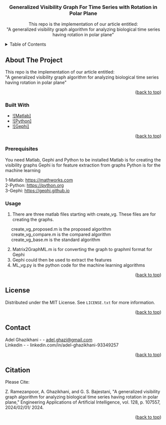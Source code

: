 <!-- Improved compatibility of back to top link: See: https://github.com/othneildrew/Best-README-Template/pull/73 -->
<a name="readme-top"></a>
<!--
*** Thanks for checking out the Best-README-Template. If you have a suggestion
*** that would make this better, please fork the repo and create a pull request
*** or simply open an issue with the tag "enhancement".
*** Don't forget to give the project a star!
*** Thanks again! Now go create something AMAZING! :D
-->



<!-- PROJECT SHIELDS -->
<!--
*** I'm using markdown "reference style" links for readability.
*** Reference links are enclosed in brackets [ ] instead of parentheses ( ).
*** See the bottom of this document for the declaration of the reference variables
*** for contributors-url, forks-url, etc. This is an optional, concise syntax you may use.
*** https://www.markdownguide.org/basic-syntax/#reference-style-links
-->


<!-- PROJECT LOGO -->
<br />
<div align="center">


<h3 align="center">Generalized Visibility Graph For Time Series with Rotation in Polar Plane</h3>

  <p align="center">
    This repo is the implementation of our article entitled:
    <br />
    "A generalized visibility graph algorithm for analyzing biological time series having rotation in polar plane"
    
  </p>
</div>



<!-- TABLE OF CONTENTS -->
<details>
  <summary>Table of Contents</summary>
  <ol>
    <li>
      <a href="#about-the-project">About The Project</a>
      <ul>
        <li><a href="#built-with">Built With</a></li>
      </ul>
    </li>
    <li>
      <a href="#getting-started">Getting Started</a>
      <ul>
        <li><a href="#prerequisites">Prerequisites</a></li>
        <li><a href="#installation">Installation</a></li>
      </ul>
    </li>
    <li><a href="#usage">Usage</a></li>
    <li><a href="#license">License</a></li>
    <li><a href="#contact">Contact</a></li>
    <li><a href="#citation">Citation</a></li>
  </ol>
</details>



<!-- ABOUT THE PROJECT -->
## About The Project

<p align="left">    
    This repo is the implementation of our article entitled:
    <br />
    "A generalized visibility graph algorithm for analyzing biological time series having rotation in polar plane"
</p>

<p align="right">(<a href="#readme-top">back to top</a>)</p>



### Built With

* [![Matlab]][Matlab-url]
* [![Python]][Python-url]
* [![Gephi]][Gephi-url]


<p align="right">(<a href="#readme-top">back to top</a>)</p>



<!-- GETTING STARTED -->

### Prerequisites

You need Matlab, Gephi and Python to be installed
Matlab is for creating the visibility graphs
Gephi is for feature extraction from graphs
Python is for the machine learning

1-Matlab: https://mathworks.com
<br/>
2-Python: https://python.org
<br/>
3-Gephi: https://gephi.github.io
<br/>

### Usage

1. There are three matlab files starting with create_vg. These files are for creating the graphs.

 &nbsp;&nbsp;&nbsp;&nbsp; create_vg_proposed.m is the proposed algorithm
 <br/>
 &nbsp;&nbsp;&nbsp;&nbsp; create_vg_compare.m is the compared algorithm
 <br/>
 &nbsp;&nbsp;&nbsp;&nbsp; create_vg_base.m is the standard algorithm


2. Matrix2GraphML.m is for converting the graph to graphml format for Gephi
3. Gephi could then be used to extract the features
4. ML_vg.py is the python code for the machine learning algorithms

<p align="right">(<a href="#readme-top">back to top</a>)</p>


<!-- LICENSE -->
## License

Distributed under the MIT License. See `LICENSE.txt` for more information.

<p align="right">(<a href="#readme-top">back to top</a>)</p>



<!-- CONTACT -->
## Contact

Adel Ghazikhani -  - adel.ghazi@gmail.com
<br/>
Linkedin        -  - linkedin.com/in/adel-ghazikhani-93349257
<p align="right">(<a href="#readme-top">back to top</a>)</p>


<!-- CITATION -->

## Citation

Please Cite:

Z. Ramezanpoor, A. Ghazikhani, and G. S. Bajestani, "A generalized visibility graph algorithm for analyzing biological time series having rotation in polar plane," Engineering Applications of Artificial Intelligence, vol. 128, p. 107557, 2024/02/01/ 2024.
<p align="right">(<a href="#readme-top">back to top</a>)</p>



<!-- MARKDOWN LINKS & IMAGES -->
<!-- https://www.markdownguide.org/basic-syntax/#reference-style-links -->
[Matlab-url]: https://mathworks.com
[Python-url]: https://python.org
[Gephi-url]: https://gephi.github.io
